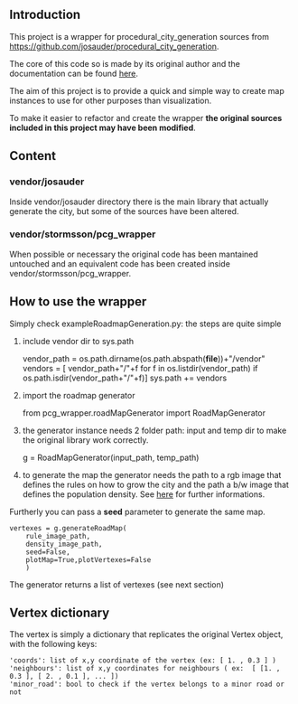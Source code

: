 ## Introduction

This project is a wrapper for procedural_city_generation sources from https://github.com/josauder/procedural_city_generation.

The core of this code so is made by its original author and the documentation can be found [here](http://josauder.github.io/procedural_city_generation).

The aim of this project is to provide a quick and simple way to create map instances to use for other purposes than visualization.

To make it easier to refactor and create the wrapper **the original sources included in this project may have been modified**.

## Content

### vendor/josauder
Inside vendor/josauder directory there is the main library that actually generate the city, but some of the sources have been altered.

### vendor/stormsson/pcg_wrapper
When possible or necessary the original code has been mantained untouched and an equivalent code has been created inside vendor/stormsson/pcg_wrapper.

## How to use the wrapper
Simply check exampleRoadmapGeneration.py: the steps are quite simple

1) include vendor dir to sys.path

    vendor_path = os.path.dirname(os.path.abspath(__file__))+"/vendor"
    vendors = [ vendor_path+"/"+f for f in os.listdir(vendor_path) if os.path.isdir(vendor_path+"/"+f)]
    sys.path += vendors

2) import the roadmap generator

    from pcg_wrapper.roadMapGenerator import RoadMapGenerator

3) the generator instance needs 2 folder path: input and temp dir to make the original library work correctly.

    g = RoadMapGenerator(input_path, temp_path)

4) to generate the map the generator needs the path to a rgb image that defines the rules on how to grow the city and the path a b/w image that defines the population density.
See [here](http://josauder.github.io/procedural_city_generation) for further informations.

Furtherly you can pass a **seed** parameter to generate the same map.

    vertexes = g.generateRoadMap(
        rule_image_path,
        density_image_path,
        seed=False,
        plotMap=True,plotVertexes=False
        )

The generator returns a list of vertexes (see next section)

## Vertex dictionary
The vertex is simply a dictionary that replicates the original Vertex object, with the following keys:

    'coords': list of x,y coordinate of the vertex (ex: [ 1. , 0.3 ] )
    'neighbours': list of x,y coordinates for neighbours ( ex:  [ [1. , 0.3 ], [ 2. , 0.1 ], ... ])
    'minor_road': bool to check if the vertex belongs to a minor road or not
